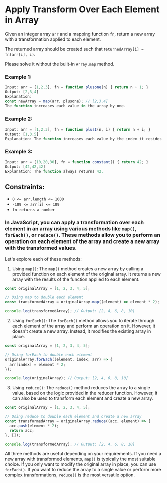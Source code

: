 # Apply Transform Over Each Element in Array

Given an integer array `arr` and a mapping function `fn`, return a new array with a transformation applied to each element.

The returned array should be created such that r`eturnedArray[i] = fn(arr[i], i)`.

Please solve it without the built-in `Array.map` method.

### Example 1:

```javascript
Input: arr = [1,2,3], fn = function plusone(n) { return n + 1; }
Output: [2,3,4]
Explanation:
const newArray = map(arr, plusone); // [2,3,4]
The function increases each value in the array by one.
```

### Example 2:

```javascript
Input: arr = [1,2,3], fn = function plusI(n, i) { return n + i; }
Output: [1,3,5]
Explanation: The function increases each value by the index it resides in.
```

### Example 3:

```javascript
Input: arr = [10,20,30], fn = function constant() { return 42; }
Output: [42,42,42]
Explanation: The function always returns 42.
```

## Constraints:

- `0 <= arr.length <= 1000`
- `-109 <= arr[i] <= 109`
- `fn returns a number`

### In JavaScript, you can apply a transformation over each element in an array using various methods like `map()`, `forEach()`, or `reduce()`. These methods allow you to perform an operation on each element of the array and create a new array with the transformed values.

Let's explore each of these methods:

1. Using `map()`:
   The `map()` method creates a new array by calling a provided function on each element of the original array. It returns a new array with the results of the function applied to each element.

```javascript
const originalArray = [1, 2, 3, 4, 5];

// Using map to double each element
const transformedArray = originalArray.map((element) => element * 2);

console.log(transformedArray); // Output: [2, 4, 6, 8, 10]
```

2. Using `forEach()`:
   The `forEach()` method allows you to iterate through each element of the array and perform an operation on it. However, it doesn't create a new array. Instead, it modifies the existing array in place.

```javascript
const originalArray = [1, 2, 3, 4, 5];

// Using forEach to double each element
originalArray.forEach((element, index, arr) => {
  arr[index] = element * 2;
});

console.log(originalArray); // Output: [2, 4, 6, 8, 10]
```

3. Using `reduce()`:
   The `reduce()` method reduces the array to a single value, based on the logic provided in the reducer function. However, it can also be used to transform each element and create a new array.

```javascript
const originalArray = [1, 2, 3, 4, 5];

// Using reduce to double each element and create a new array
const transformedArray = originalArray.reduce((acc, element) => {
  acc.push(element * 2);
  return acc;
}, []);

console.log(transformedArray); // Output: [2, 4, 6, 8, 10]
```

All three methods are useful depending on your requirements. If you need a new array with transformed elements, `map()` is typically the most suitable choice. If you only want to modify the original array in place, you can use `forEach()`. If you want to reduce the array to a single value or perform more complex transformations, `reduce()` is the most versatile option.
